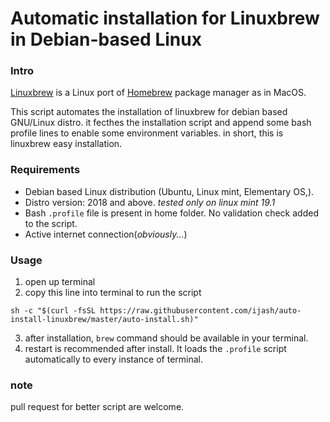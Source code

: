 # Automatic installation for Linuxbrew in Debian-based Linux
### Intro
[Linuxbrew](http://linuxbrew.sh/) is a Linux port of [Homebrew](https://brew.sh/) package manager as in MacOS.  

This script automates the installation of linuxbrew for debian based GNU/Linux distro.
it fecthes the installation script and append some bash profile lines to enable some environment variables.
in short, this is linuxbrew easy installation.

### Requirements
 - Debian based Linux distribution (Ubuntu, Linux mint, Elementary OS,).
 - Distro version: 2018 and above. _tested only on linux mint 19.1_
 - Bash `.profile` file is present in home folder. No validation check added to the script.
 - Active internet connection(_obviously..._)
 
### Usage
1. open up terminal
2. copy this line into terminal to run the script
```
sh -c "$(curl -fsSL https://raw.githubusercontent.com/ijash/auto-install-linuxbrew/master/auto-install.sh)"
```
3. after installation, `brew` command should be available in your terminal.
4. restart is recommended after install. It loads the `.profile` script automatically to every instance of terminal.

### note
pull request for better script are welcome.
